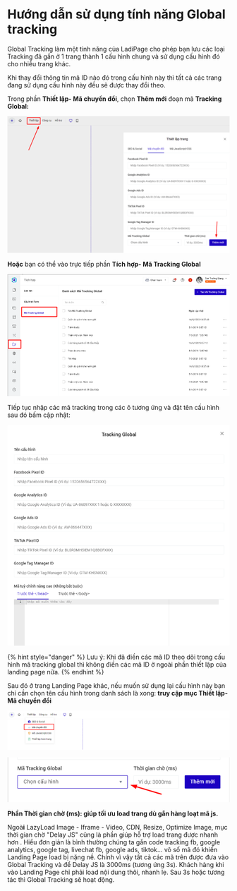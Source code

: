 # Hướng dẫn sử dụng tính năng Global tracking

Global Tracking làm một tính năng của LadiPage cho phép bạn lưu các loại Tracking đã gắn ở 1 trang thành 1 cấu hình chung và sử dụng cấu hình đó cho nhiều trang khác.&#x20;

Khi thay đổi thông tin mã ID nào đó trong cấu hình này thì tất cả các trang đang sử dụng cấu hình này đều sẽ được thay đổi theo.&#x20;

Trong phần **Thiết lập- Mã chuyển đổi**, chọn **Thêm mới** đoạn mã **Tracking Global:**

![](<../../.gitbook/assets/image (636).png>)

**Hoặc** bạn có thể vào trực tiếp phần **Tích hợp- Mã Tracking Global**&#x20;

![](<../../.gitbook/assets/image (389).png>)

Tiếp tục nhập các mã tracking trong các ô tương ứng và đặt tên cấu hình sau đó bấm cập nhật:

![](<../../.gitbook/assets/image (391).png>)

{% hint style="danger" %}
Lưu ý: Khi đã điền các mã ID theo dõi trong cấu hình mã tracking global thì không điền các mã ID ở ngoài phần thiết lập của landing page nữa.
{% endhint %}

Sau đó ở trang Landing Page khác, nếu muốn sử dụng lại cấu hình này bạn chỉ cần chọn tên cấu hình trong danh sách là xong: **truy cập mục Thiết lập- Mã chuyển đổi**&#x20;

![](<../../.gitbook/assets/image (412).png>)



![](<../../.gitbook/assets/image (331).png>)

**Phần Thời gian chờ (ms): giúp tối ưu load trang  dù gắn hàng loạt mã js.**

Ngoà**i** LazyLoad Image - Iframe - Video, CDN, Resize, Optimize Image, mục thời gian chờ  "Delay JS" cũng là phần giúp hỗ trợ load trang được nhanh hơn . Hiểu đơn giản là bình thường chúng ta gắn code tracking fb, google analytics, google tag, livechat fb, google ads, tiktok... vô số mã đó khiến Landing Page load bị nặng nề. Chính  vì vậy tất cả các mã trên được  đưa vào  Global Tracking và để Delay JS là 3000ms (tương ứng 3s). Khách hàng khi vào Landing Page chỉ phải load nội dung thôi, nhanh lẹ. Sau 3s hoặc tương tác thì Global Tracking sẽ hoạt động.
